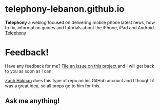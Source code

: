 # telephony-lebanon.github.io

**Telephony** a weblog focused on delivering mobile phone latest news, how to fix, information guides and tutorials about the iPhone, iPad and Android.
[Telephony](telephony-lebanon.github.io)

# Feedback!

Have any feedback for me? [File an issue on this project](https://github.com/telephony-lebanon/telephony-lebanon.github.io/issues/new) and I will get back to you as soon as I can.

[Zach Holman](http://zachholman.com/) does this type of repo on his GitHub account and I thought it was a great idea, so all props go to him for this.

## Ask me anything!